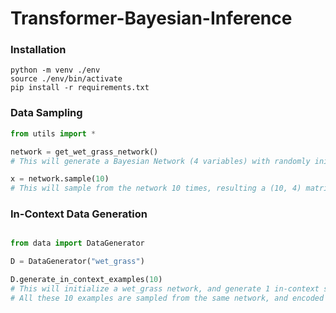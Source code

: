 # Transformer-Bayesian-Inference


### Installation
```
python -m venv ./env
source ./env/bin/activate
pip install -r requirements.txt
```

### Data  Sampling

```python
from utils import *

network = get_wet_grass_network() 
# This will generate a Bayesian Network (4 variables) with randomly initialized probability table

x = network.sample(10) 
# This will sample from the network 10 times, resulting a (10, 4) matrix.

```

### In-Context Data Generation

```python

from data import DataGenerator

D = DataGenerator("wet_grass")

D.generate_in_context_examples(10) 
# This will initialize a wet_grass network, and generate 1 in-context sample with 10 examples.
# All these 10 examples are sampled from the same network, and encoded in the way that paper describes

```